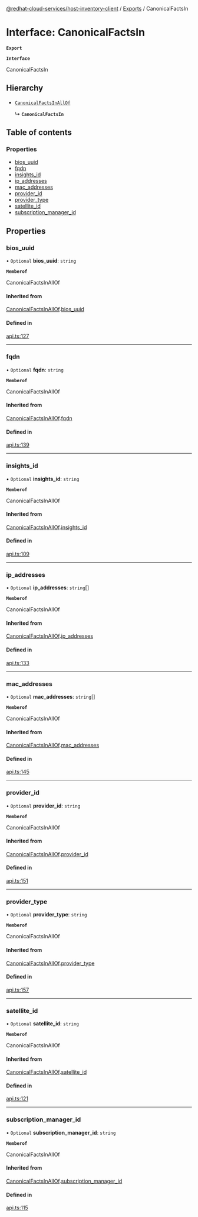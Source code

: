 [@redhat-cloud-services/host-inventory-client](../README.md) / [Exports](../modules.md) / CanonicalFactsIn

# Interface: CanonicalFactsIn

**`Export`**

**`Interface`**

CanonicalFactsIn

## Hierarchy

- [`CanonicalFactsInAllOf`](CanonicalFactsInAllOf.md)

  ↳ **`CanonicalFactsIn`**

## Table of contents

### Properties

- [bios\_uuid](CanonicalFactsIn.md#bios_uuid)
- [fqdn](CanonicalFactsIn.md#fqdn)
- [insights\_id](CanonicalFactsIn.md#insights_id)
- [ip\_addresses](CanonicalFactsIn.md#ip_addresses)
- [mac\_addresses](CanonicalFactsIn.md#mac_addresses)
- [provider\_id](CanonicalFactsIn.md#provider_id)
- [provider\_type](CanonicalFactsIn.md#provider_type)
- [satellite\_id](CanonicalFactsIn.md#satellite_id)
- [subscription\_manager\_id](CanonicalFactsIn.md#subscription_manager_id)

## Properties

### bios\_uuid

• `Optional` **bios\_uuid**: `string`

**`Memberof`**

CanonicalFactsInAllOf

#### Inherited from

[CanonicalFactsInAllOf](CanonicalFactsInAllOf.md).[bios_uuid](CanonicalFactsInAllOf.md#bios_uuid)

#### Defined in

[api.ts:127](https://github.com/gkarat/javascript-clients/blob/master/packages/host-inventory/api.ts#L127)

___

### fqdn

• `Optional` **fqdn**: `string`

**`Memberof`**

CanonicalFactsInAllOf

#### Inherited from

[CanonicalFactsInAllOf](CanonicalFactsInAllOf.md).[fqdn](CanonicalFactsInAllOf.md#fqdn)

#### Defined in

[api.ts:139](https://github.com/gkarat/javascript-clients/blob/master/packages/host-inventory/api.ts#L139)

___

### insights\_id

• `Optional` **insights\_id**: `string`

**`Memberof`**

CanonicalFactsInAllOf

#### Inherited from

[CanonicalFactsInAllOf](CanonicalFactsInAllOf.md).[insights_id](CanonicalFactsInAllOf.md#insights_id)

#### Defined in

[api.ts:109](https://github.com/gkarat/javascript-clients/blob/master/packages/host-inventory/api.ts#L109)

___

### ip\_addresses

• `Optional` **ip\_addresses**: `string`[]

**`Memberof`**

CanonicalFactsInAllOf

#### Inherited from

[CanonicalFactsInAllOf](CanonicalFactsInAllOf.md).[ip_addresses](CanonicalFactsInAllOf.md#ip_addresses)

#### Defined in

[api.ts:133](https://github.com/gkarat/javascript-clients/blob/master/packages/host-inventory/api.ts#L133)

___

### mac\_addresses

• `Optional` **mac\_addresses**: `string`[]

**`Memberof`**

CanonicalFactsInAllOf

#### Inherited from

[CanonicalFactsInAllOf](CanonicalFactsInAllOf.md).[mac_addresses](CanonicalFactsInAllOf.md#mac_addresses)

#### Defined in

[api.ts:145](https://github.com/gkarat/javascript-clients/blob/master/packages/host-inventory/api.ts#L145)

___

### provider\_id

• `Optional` **provider\_id**: `string`

**`Memberof`**

CanonicalFactsInAllOf

#### Inherited from

[CanonicalFactsInAllOf](CanonicalFactsInAllOf.md).[provider_id](CanonicalFactsInAllOf.md#provider_id)

#### Defined in

[api.ts:151](https://github.com/gkarat/javascript-clients/blob/master/packages/host-inventory/api.ts#L151)

___

### provider\_type

• `Optional` **provider\_type**: `string`

**`Memberof`**

CanonicalFactsInAllOf

#### Inherited from

[CanonicalFactsInAllOf](CanonicalFactsInAllOf.md).[provider_type](CanonicalFactsInAllOf.md#provider_type)

#### Defined in

[api.ts:157](https://github.com/gkarat/javascript-clients/blob/master/packages/host-inventory/api.ts#L157)

___

### satellite\_id

• `Optional` **satellite\_id**: `string`

**`Memberof`**

CanonicalFactsInAllOf

#### Inherited from

[CanonicalFactsInAllOf](CanonicalFactsInAllOf.md).[satellite_id](CanonicalFactsInAllOf.md#satellite_id)

#### Defined in

[api.ts:121](https://github.com/gkarat/javascript-clients/blob/master/packages/host-inventory/api.ts#L121)

___

### subscription\_manager\_id

• `Optional` **subscription\_manager\_id**: `string`

**`Memberof`**

CanonicalFactsInAllOf

#### Inherited from

[CanonicalFactsInAllOf](CanonicalFactsInAllOf.md).[subscription_manager_id](CanonicalFactsInAllOf.md#subscription_manager_id)

#### Defined in

[api.ts:115](https://github.com/gkarat/javascript-clients/blob/master/packages/host-inventory/api.ts#L115)
